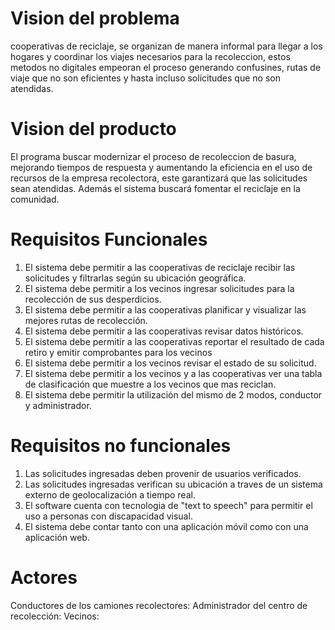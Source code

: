 # Vision del problema
cooperativas de reciclaje, se organizan de manera informal para llegar a los hogares y coordinar los viajes necesarios para la recoleccion, estos metodos no digitales empeoran el proceso generando confusines, rutas de viaje que no son eficientes y hasta incluso solicitudes que no son atendidas.

# Vision del producto
El programa buscar modernizar el proceso de recoleccion de basura, mejorando tiempos de respuesta y aumentando la eficiencia en el uso de recursos de la empresa recolectora, este garantizará que las solicitudes sean atendidas. Además el sistema buscará fomentar el reciclaje en la comunidad.

# Requisitos Funcionales
1. El sistema debe permitir a las cooperativas de reciclaje recibir las solicitudes y filtrarlas según su ubicación geográfica.
2. El sistema debe permitir a los vecinos ingresar solicitudes para la recolección de sus desperdicios.
3. El sistema debe permitir a las cooperativas planificar y visualizar las mejores rutas de recolección.
4. El sistema debe permitir a las cooperativas revisar datos históricos.
5. El sistema debe permitir a las cooperativas reportar el resultado de cada retiro y emitir comprobantes para los vecinos
6. El sistema debe permitir a los vecinos revisar el estado de su solicitud.
7. El sistema debe permitir a los vecinos y a las cooperativas ver una tabla de clasificación que muestre a los vecinos que mas reciclan.
8. El sistema debe permitir la utilización del mismo de 2 modos, conductor y administrador.

# Requisitos no funcionales
1. Las solicitudes ingresadas deben provenir de usuarios verificados.
2. Las solicitudes ingresadas verifican su ubicación a traves de un sistema externo de geolocalización a tiempo real.
3. El software cuenta con tecnologia de "text to speech" para permitir el uso a personas con discapacidad visual.
4. El sistema debe contar tanto con una aplicación móvil como con una aplicación web.

# Actores
Conductores de los camiones recolectores:
Administrador del centro de recolección:
Vecinos:
